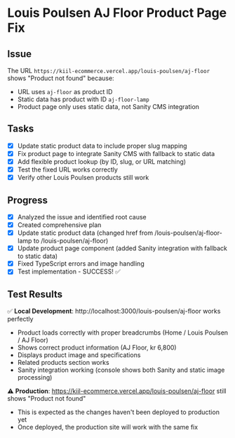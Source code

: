 # Louis Poulsen AJ Floor Product Page Fix

## Issue
The URL `https://kiil-ecommerce.vercel.app/louis-poulsen/aj-floor` shows "Product not found" because:
- URL uses `aj-floor` as product ID
- Static data has product with ID `aj-floor-lamp` 
- Product page only uses static data, not Sanity CMS integration

## Tasks
- [x] Update static product data to include proper slug mapping
- [x] Fix product page to integrate Sanity CMS with fallback to static data
- [x] Add flexible product lookup (by ID, slug, or URL matching)
- [x] Test the fixed URL works correctly
- [x] Verify other Louis Poulsen products still work

## Progress
- [x] Analyzed the issue and identified root cause
- [x] Created comprehensive plan
- [x] Update static product data (changed href from /louis-poulsen/aj-floor-lamp to /louis-poulsen/aj-floor)
- [x] Update product page component (added Sanity integration with fallback to static data)
- [x] Fixed TypeScript errors and image handling
- [x] Test implementation - SUCCESS! ✅

## Test Results
✅ **Local Development**: http://localhost:3000/louis-poulsen/aj-floor works perfectly
- Product loads correctly with proper breadcrumbs (Home / Louis Poulsen / AJ Floor)
- Shows correct product information (AJ Floor, kr 6,800)
- Displays product image and specifications
- Related products section works
- Sanity integration working (console shows both Sanity and static image processing)

⚠️ **Production**: https://kiil-ecommerce.vercel.app/louis-poulsen/aj-floor still shows "Product not found"
- This is expected as the changes haven't been deployed to production yet
- Once deployed, the production site will work with the same fix
